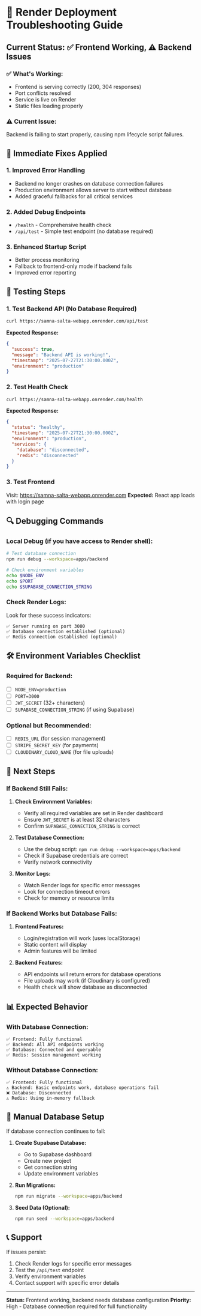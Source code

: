 # 🚨 Render Deployment Troubleshooting Guide

## Current Status: ✅ Frontend Working, ⚠️ Backend Issues

### ✅ **What's Working:**
- Frontend is serving correctly (200, 304 responses)
- Port conflicts resolved
- Service is live on Render
- Static files loading properly

### ⚠️ **Current Issue:**
Backend is failing to start properly, causing npm lifecycle script failures.

## 🔧 **Immediate Fixes Applied**

### 1. **Improved Error Handling**
- Backend no longer crashes on database connection failures
- Production environment allows server to start without database
- Added graceful fallbacks for all critical services

### 2. **Added Debug Endpoints**
- `/health` - Comprehensive health check
- `/api/test` - Simple test endpoint (no database required)

### 3. **Enhanced Startup Script**
- Better process monitoring
- Fallback to frontend-only mode if backend fails
- Improved error reporting

## 🧪 **Testing Steps**

### 1. **Test Backend API (No Database Required)**
```bash
curl https://samna-salta-webapp.onrender.com/api/test
```
**Expected Response:**
```json
{
  "success": true,
  "message": "Backend API is working!",
  "timestamp": "2025-07-27T21:30:00.000Z",
  "environment": "production"
}
```

### 2. **Test Health Check**
```bash
curl https://samna-salta-webapp.onrender.com/health
```
**Expected Response:**
```json
{
  "status": "healthy",
  "timestamp": "2025-07-27T21:30:00.000Z",
  "environment": "production",
  "services": {
    "database": "disconnected",
    "redis": "disconnected"
  }
}
```

### 3. **Test Frontend**
Visit: https://samna-salta-webapp.onrender.com
**Expected:** React app loads with login page

## 🔍 **Debugging Commands**

### **Local Debug (if you have access to Render shell):**
```bash
# Test database connection
npm run debug --workspace=apps/backend

# Check environment variables
echo $NODE_ENV
echo $PORT
echo $SUPABASE_CONNECTION_STRING
```

### **Check Render Logs:**
Look for these success indicators:
```
✅ Server running on port 3000
✅ Database connection established (optional)
✅ Redis connection established (optional)
```

## 🛠️ **Environment Variables Checklist**

### **Required for Backend:**
- [ ] `NODE_ENV=production`
- [ ] `PORT=3000`
- [ ] `JWT_SECRET` (32+ characters)
- [ ] `SUPABASE_CONNECTION_STRING` (if using Supabase)

### **Optional but Recommended:**
- [ ] `REDIS_URL` (for session management)
- [ ] `STRIPE_SECRET_KEY` (for payments)
- [ ] `CLOUDINARY_CLOUD_NAME` (for file uploads)

## 🚀 **Next Steps**

### **If Backend Still Fails:**

1. **Check Environment Variables:**
   - Verify all required variables are set in Render dashboard
   - Ensure `JWT_SECRET` is at least 32 characters
   - Confirm `SUPABASE_CONNECTION_STRING` is correct

2. **Test Database Connection:**
   - Use the debug script: `npm run debug --workspace=apps/backend`
   - Check if Supabase credentials are correct
   - Verify network connectivity

3. **Monitor Logs:**
   - Watch Render logs for specific error messages
   - Look for connection timeout errors
   - Check for memory or resource limits

### **If Backend Works but Database Fails:**

1. **Frontend Features:**
   - Login/registration will work (uses localStorage)
   - Static content will display
   - Admin features will be limited

2. **Backend Features:**
   - API endpoints will return errors for database operations
   - File uploads may work (if Cloudinary is configured)
   - Health check will show database as disconnected

## 📊 **Expected Behavior**

### **With Database Connection:**
```
✅ Frontend: Fully functional
✅ Backend: All API endpoints working
✅ Database: Connected and queryable
✅ Redis: Session management working
```

### **Without Database Connection:**
```
✅ Frontend: Fully functional
⚠️ Backend: Basic endpoints work, database operations fail
❌ Database: Disconnected
⚠️ Redis: Using in-memory fallback
```

## 🔧 **Manual Database Setup**

If database connection continues to fail:

1. **Create Supabase Database:**
   - Go to Supabase dashboard
   - Create new project
   - Get connection string
   - Update environment variables

2. **Run Migrations:**
   ```bash
   npm run migrate --workspace=apps/backend
   ```

3. **Seed Data (Optional):**
   ```bash
   npm run seed --workspace=apps/backend
   ```

## 📞 **Support**

If issues persist:
1. Check Render logs for specific error messages
2. Test the `/api/test` endpoint
3. Verify environment variables
4. Contact support with specific error details

---

**Status:** Frontend working, backend needs database configuration
**Priority:** High - Database connection required for full functionality 